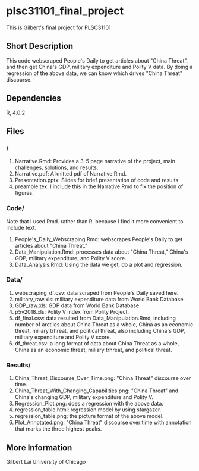 # plsc31101_final_project

This is Gilbert's final project for PLSC31101

## Short Description

This code webscraped People's Daily to get articles about "China Threat", and then get China's GDP, military expenditure and Polity V data. By doing a regression of the above data, we can know which drives "China Threat" discourse.

## Dependencies

R, 4.0.2

## Files

### /

1. Narrative.Rmd: Provides a 3-5 page narrative of the project, main challenges, solutions, and results.
2. Narrative.pdf: A knitted pdf of Narrative.Rmd. 
3. Presentation.pptx: Slides for brief presentation of code and results
4. preamble.tex: I include this in the Narrative.Rmd to fix the position of figures.

### Code/

Note that I used Rmd. rather than R. because I find it more convenient to include text.

1. People's_Daily_Webscraping.Rmd: webscrapes People's Daily to get articles about "China Threat."
2. Data_Manipulation.Rmd: processes data about "China Threat," China's GDP, military expenditure, and Polity V score.
3. Data_Analysis.Rmd: Using the data we get, do a plot and regression.

### Data/

1. webscraping_df.csv: data scraped from People's Daily saved here.
2. military_raw.xls: military expenditure data from World Bank Database.
3. GDP_raw.xls: GDP data from World Bank Database.
4. p5v2018.xls: Polity V index from Polity Project.
5. df_final.csv: data resulted from Data_Manipulation.Rmd, including number of arctiles about China Threat as a whole, China as an economic threat, miliary trhreat, and political threat, also including China's GDP, military expenditure and Polity V score.
6. df_threat.csv: a long format of data about China Threat as a whole, China as an economic threat, miliary trhreat, and political threat.

### Results/

1. China_Threat_Discourse_Over_Time.png: "China Threat" discourse over time.
2. China_Threat_With_Changing_Capabilities.png: "China Threat" and China's changing GDP, military expenditure and Polity V.
3. Regression_Plot.png: does a regression with the above data.
4. regression_table.html: regression model by using stargazer.
5. regression_table.png: the picture format of the above model.
6. Plot_Annotated.png: "China Threat" discourse over time with annotation that marks the three highest peaks. 

## More Information
Gilbert Lai
University of Chicago
